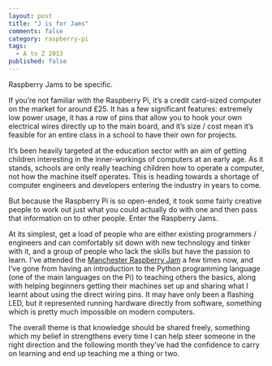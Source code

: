 ```yaml
---
layout: post
title: "J is for Jams"
comments: false
category: raspberry-pi
tags:
  - A to Z 2013
published: false
---
```


Raspberry Jams to be specific.

If you’re not familiar with the Raspberry Pi, it’s a credit card-sized computer on the market for around £25. It has a few significant features: extremely low power usage, it has a row of pins that allow you to hook your own electrical wires directly up to the main board, and it’s size / cost mean it’s feasible for an entire class in a school to have their own for projects.

It’s been heavily targeted at the education sector with an aim of getting children interesting in the inner-workings of computers at an early age. As it stands, schools are only really teaching children how to operate a computer, not how the machine itself operates. This is heading towards a shortage of computer engineers and developers entering the industry in years to come.

But because the Raspberry Pi is so open-ended, it took some fairly creative people to work out just what you could actually do with one and then pass that information on to other people. Enter the Raspberry Jams.

At its simplest, get a load of people who are either existing programmers / engineers and can comfortably sit down with new technology and tinker with it, and a group of people who lack the skills but have the passion to learn. I’ve attended the [Manchester Raspberry Jam](http://mcrraspjam.org.uk/) a few times now, and I’ve gone from having an introduction to the Python programming language (one of the main languages on the Pi) to teaching others the basics, along with helping beginners getting their machines set up and sharing what I learnt about using the direct wiring pins. It may have only been a flashing LED, but it represented running hardware directly from software, something which is pretty much impossible on modern computers.

The overall theme is that knowledge should be shared freely, something which my belief in strengthens every time I can help steer someone in the right direction and the following month they’ve had the confidence to carry on learning and end up teaching me a thing or two.
